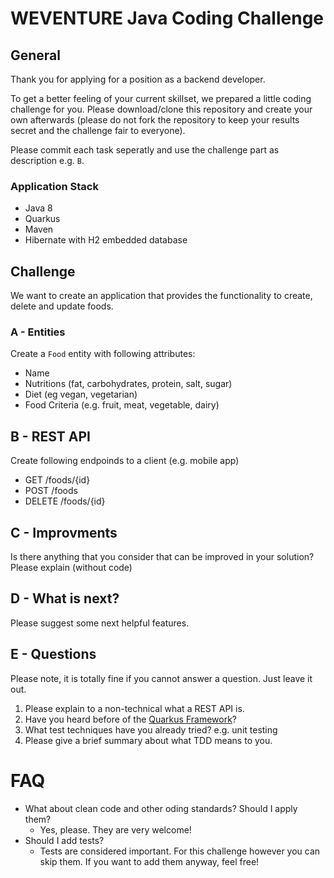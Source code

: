 # WEVENTURE Java Coding Challenge

## General 

Thank you for applying for a position as a backend developer.

To get a better feeling of your current skillset, we prepared a little coding challenge for you. Please download/clone this repository and create your own afterwards (please do not fork the repository to keep your results secret and the challenge fair to everyone).

Please commit each task seperatly and use the challenge part as description e.g. `B`.

### Application Stack

* Java 8
* Quarkus
* Maven
* Hibernate with H2 embedded database

## Challenge

We want to create an application that provides the functionality to create, delete and update foods.

### A - Entities

Create a `Food` entity with following attributes:
* Name
* Nutritions (fat, carbohydrates, protein, salt, sugar)
* Diet (eg vegan, vegetarian)
* Food Criteria (e.g. fruit, meat, vegetable, dairy)

## B - REST API

Create following endpoinds to a client (e.g. mobile app)

* GET /foods/{id}
* POST /foods
* DELETE /foods/{id}

## C - Improvments

Is there anything that you consider that can be improved in your solution? Please explain (without code)

## D - What is next? 

Please suggest some next helpful features.

## E - Questions

Please note, it is totally fine if you cannot answer a question. Just leave it out. 

1. Please explain to a non-technical what a REST API is.
2. Have you heard before of the [Quarkus Framework](https://quarkus.io/)?
3. What test techniques have you already tried? e.g. unit testing
4. Please give a brief summary about what TDD means to you. 

# FAQ

* What about clean code and other oding standards? Should I apply them? 
  * Yes, please. They are very welcome! 
* Should I add tests? 
  * Tests are considered important. For this challenge however you can skip them. If you want to add them anyway, feel free!
